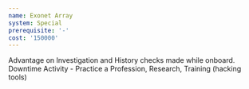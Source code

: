 ```yaml
---
name: Exonet Array
system: Special
prerequisite: '-'
cost: '150000'
---
```

Advantage on Investigation and History checks made while onboard. Downtime Activity - Practice a 
Profession, Research, Training (hacking tools)